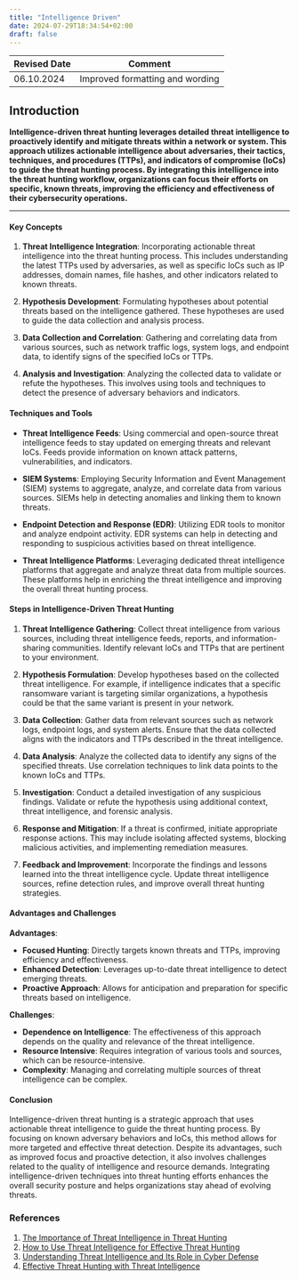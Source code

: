 ```yaml
---
title: "Intelligence Driven"
date: 2024-07-29T18:34:54+02:00
draft: false
---
```


| Revised Date | Comment |
| ------------ | ------- |
| 06.10.2024   | Improved formatting and wording | 

## Introduction

**Intelligence-driven threat hunting leverages detailed threat intelligence to proactively identify and mitigate threats within a network or system. This approach utilizes actionable intelligence about adversaries, their tactics, techniques, and procedures (TTPs), and indicators of compromise (IoCs) to guide the threat hunting process. By integrating this intelligence into the threat hunting workflow, organizations can focus their efforts on specific, known threats, improving the efficiency and effectiveness of their cybersecurity operations.**

---

#### Key Concepts

1. **Threat Intelligence Integration**:
   Incorporating actionable threat intelligence into the threat hunting process. This includes understanding the latest TTPs used by adversaries, as well as specific IoCs such as IP addresses, domain names, file hashes, and other indicators related to known threats.

2. **Hypothesis Development**:
   Formulating hypotheses about potential threats based on the intelligence gathered. These hypotheses are used to guide the data collection and analysis process.

3. **Data Collection and Correlation**:
   Gathering and correlating data from various sources, such as network traffic logs, system logs, and endpoint data, to identify signs of the specified IoCs or TTPs.

4. **Analysis and Investigation**:
   Analyzing the collected data to validate or refute the hypotheses. This involves using tools and techniques to detect the presence of adversary behaviors and indicators.

#### Techniques and Tools

- **Threat Intelligence Feeds**:
  Using commercial and open-source threat intelligence feeds to stay updated on emerging threats and relevant IoCs. Feeds provide information on known attack patterns, vulnerabilities, and indicators.

- **SIEM Systems**:
  Employing Security Information and Event Management (SIEM) systems to aggregate, analyze, and correlate data from various sources. SIEMs help in detecting anomalies and linking them to known threats.

- **Endpoint Detection and Response (EDR)**:
  Utilizing EDR tools to monitor and analyze endpoint activity. EDR systems can help in detecting and responding to suspicious activities based on threat intelligence.

- **Threat Intelligence Platforms**:
  Leveraging dedicated threat intelligence platforms that aggregate and analyze threat data from multiple sources. These platforms help in enriching the threat intelligence and improving the overall threat hunting process.

#### Steps in Intelligence-Driven Threat Hunting

1. **Threat Intelligence Gathering**:
   Collect threat intelligence from various sources, including threat intelligence feeds, reports, and information-sharing communities. Identify relevant IoCs and TTPs that are pertinent to your environment.

2. **Hypothesis Formulation**:
   Develop hypotheses based on the collected threat intelligence. For example, if intelligence indicates that a specific ransomware variant is targeting similar organizations, a hypothesis could be that the same variant is present in your network.

3. **Data Collection**:
   Gather data from relevant sources such as network logs, endpoint logs, and system alerts. Ensure that the data collected aligns with the indicators and TTPs described in the threat intelligence.

4. **Data Analysis**:
   Analyze the collected data to identify any signs of the specified threats. Use correlation techniques to link data points to the known IoCs and TTPs.

5. **Investigation**:
   Conduct a detailed investigation of any suspicious findings. Validate or refute the hypothesis using additional context, threat intelligence, and forensic analysis.

6. **Response and Mitigation**:
   If a threat is confirmed, initiate appropriate response actions. This may include isolating affected systems, blocking malicious activities, and implementing remediation measures.

7. **Feedback and Improvement**:
   Incorporate the findings and lessons learned into the threat intelligence cycle. Update threat intelligence sources, refine detection rules, and improve overall threat hunting strategies.

#### Advantages and Challenges

**Advantages**:
- **Focused Hunting**: Directly targets known threats and TTPs, improving efficiency and effectiveness.
- **Enhanced Detection**: Leverages up-to-date threat intelligence to detect emerging threats.
- **Proactive Approach**: Allows for anticipation and preparation for specific threats based on intelligence.

**Challenges**:
- **Dependence on Intelligence**: The effectiveness of this approach depends on the quality and relevance of the threat intelligence.
- **Resource Intensive**: Requires integration of various tools and sources, which can be resource-intensive.
- **Complexity**: Managing and correlating multiple sources of threat intelligence can be complex.

#### Conclusion

Intelligence-driven threat hunting is a strategic approach that uses actionable threat intelligence to guide the threat hunting process. By focusing on known adversary behaviors and IoCs, this method allows for more targeted and effective threat detection. Despite its advantages, such as improved focus and proactive detection, it also involves challenges related to the quality of intelligence and resource demands. Integrating intelligence-driven techniques into threat hunting efforts enhances the overall security posture and helps organizations stay ahead of evolving threats.

### References

1. [The Importance of Threat Intelligence in Threat Hunting](https://www.crowdstrike.com/blog/threat-intelligence-in-threat-hunting/)
2. [How to Use Threat Intelligence for Effective Threat Hunting](https://www.exabeam.com/information-security/threat-hunting/)
3. [Understanding Threat Intelligence and Its Role in Cyber Defense](https://www.sans.org/white-papers/37978/)
4. [Effective Threat Hunting with Threat Intelligence](https://www.varonis.com/blog/threat-hunting-with-threat-intelligence)